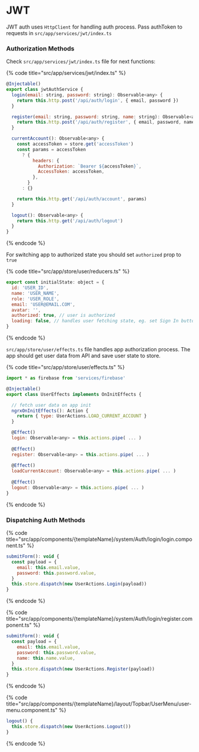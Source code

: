 # JWT

JWT auth uses `HttpClient` for handling auth process. Pass authToken to requests in `src/app/services/jwt/index.ts`

### Authorization Methods

Check `src/app/services/jwt/index.ts`  file for next functions:

{% code title="src/app/services/jwt/index.ts" %}
```javascript
@Injectable()
export class jwtAuthService {
  login(email: string, password: string): Observable<any> {
    return this.http.post('/api/auth/login', { email, password })
  }

  register(email: string, password: string, name: string): Observable<any> {
    return this.http.post('/api/auth/register', { email, password, name })
  }

  currentAccount(): Observable<any> {
    const accessToken = store.get('accessToken')
    const params = accessToken
      ? {
          headers: {
            Authorization: `Bearer ${accessToken}`,
            AccessToken: accessToken,
          },
        }
      : {}

    return this.http.get('/api/auth/account', params)
  }

  logout(): Observable<any> {
    return this.http.get('/api/auth/logout')
  }
}
```
{% endcode %}

 For switching app to authorized state you should set `authorized` prop to `true`

{% code title="src/app/store/user/reducers.ts" %}
```javascript
export const initialState: object = {
  id: 'USER_ID',
  name: 'USER_NAME',
  role: 'USER_ROLE',
  email: 'USER@EMAIL.COM',
  avatar: '',
  authorized: true, // user is authorized
  loading: false, // handles user fetching state, eg. set Sign In button to loading state
}
```
{% endcode %}

`src/app/store/user/effects.ts` file handles app authorization process. The app should get user data from API and save user state to store.

{% code title="src/app/store/user/effects.ts" %}
```javascript
import * as firebase from 'services/firebase'

@Injectable()
export class UserEffects implements OnInitEffects {

  // fetch user data on app init
  ngrxOnInitEffects(): Action {
    return { type: UserActions.LOAD_CURRENT_ACCOUNT }
  }

  @Effect()
  login: Observable<any> = this.actions.pipe( ... )
  
  @Effect()
  register: Observable<any> = this.actions.pipe( ... )
    
  @Effect()
  loadCurrentAccount: Observable<any> = this.actions.pipe( ... )
  
  @Effect()
  logout: Observable<any> = this.actions.pipe( ... )
}
```
{% endcode %}

### Dispatching Auth Methods

{% code title="src/app/components/{templateName}/system/Auth/login/login.component.ts" %}
```javascript
submitForm(): void {
  const payload = {
    email: this.email.value,
    password: this.password.value,
  }
  this.store.dispatch(new UserActions.Login(payload))
}
```
{% endcode %}

{% code title="src/app/components/{templateName}/system/Auth/login/register.component.ts" %}
```javascript
submitForm(): void {
  const payload = {
    email: this.email.value,
    password: this.password.value,
    name: this.name.value,
  }
  this.store.dispatch(new UserActions.Register(payload))
}
```
{% endcode %}

{% code title="src/app/components/{templateName}/layout/Topbar/UserMenu/user-menu.component.ts" %}
```javascript
logout() {
  this.store.dispatch(new UserActions.Logout())
}
```
{% endcode %}

